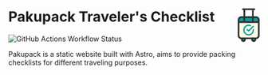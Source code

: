 # Pakupack Traveler's Checklist <img src="public/pakupack.png" align="right" valign="center" alt="pakupack logo" height="68px">
![GitHub Actions Workflow Status](https://img.shields.io/github/actions/workflow/status/Jing-Gu/pakupack/.github%2Fworkflows%2Fdeploy.yml?branch=gh-page&event=push&logo=github)

Pakupack is a static website built with Astro, aims to provide packing checklists for different traveling purposes.